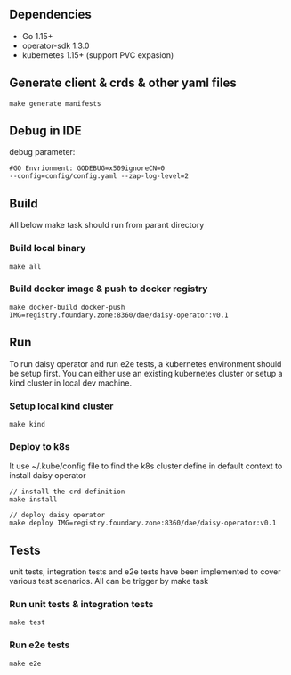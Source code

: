 ## Dependencies

- Go 1.15+
- operator-sdk 1.3.0
- kubernetes 1.15+ (support PVC expasion)

## Generate client & crds & other yaml files
```
make generate manifests
```

## Debug in IDE
debug parameter: 
```
#GO Envrionment: GODEBUG=x509ignoreCN=0
--config=config/config.yaml --zap-log-level=2
```

## Build
All below make task should run from parant directory

### Build local binary

```
make all
```

### Build docker image & push to docker registry

```
make docker-build docker-push IMG=registry.foundary.zone:8360/dae/daisy-operator:v0.1
```

## Run
To run daisy operator and run e2e tests, a kubernetes environment should be setup first. 
You can either use an existing kubernetes cluster or setup a kind cluster 
in local dev machine.

### Setup local kind cluster
```
make kind
```

### Deploy to k8s
It use ~/.kube/config file to find the k8s cluster 
define in default context to install daisy operator

```
// install the crd definition
make install

// deploy daisy operator
make deploy IMG=registry.foundary.zone:8360/dae/daisy-operator:v0.1
```

## Tests

unit tests, integration tests and e2e tests have been implemented to 
cover various test scenarios. All can be trigger by make task

### Run unit tests & integration tests
```
make test
```

### Run e2e tests
```
make e2e
```

